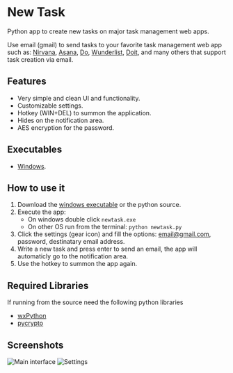 New Task
========

Python app to create new tasks on major task management web apps.

Use email (gmail) to send tasks to your favorite task management web app such as: [Nirvana](https://nirvanahq.com), [Asana](https://asana.com), [Do](https://Do.com), [Wunderlist](https://wunderlist.com), [Doit](https://doit.im), and many others that support task creation via email.

Features
--------

- Very simple and clean UI and functionality.
- Customizable settings.
- Hotkey (WIN+DEL) to summon the application.
- Hides on the notification area.
- AES encryption for the password.

Executables
-----------

- [Windows](https://github.com/dfrodriguez143/newtask/blob/master/dist.zip?raw=true).

How to use it
-------------

1. Download the [windows executable](https://github.com/dfrodriguez143/newtask/blob/master/dist.zip?raw=true) or the python source.
2. Execute the app:
	- On windows double click ```newtask.exe```
	- On other OS run from the terminal: ```python newtask.py```
3. Click the settings (gear icon) and fill the options: email@gmail.com, password, destinatary email address.
4. Write a new task and press enter to send an email, the app will automaticly go to the notification area.
5. Use the hotkey to summon the app again.

Required Libraries
------------------

If running from the source need the following python libraries

- [wxPython](http://wxpython.org/)
- [pycrypto](https://www.dlitz.net/software/pycrypto/)

Screenshots
-----------

![Main interface](http://4.bp.blogspot.com/-CiU0gq1CJA4/UHo4PSsdp-I/AAAAAAAAA_U/5NEHhXBmFCc/s1600/2012-10-13_22h57_27.png)
![Settings](http://2.bp.blogspot.com/-IbtR43ufPPo/UHo9tIwYMGI/AAAAAAAAA_w/_UH250scHw0/s1600/2012-10-13_23h20_48.png)

